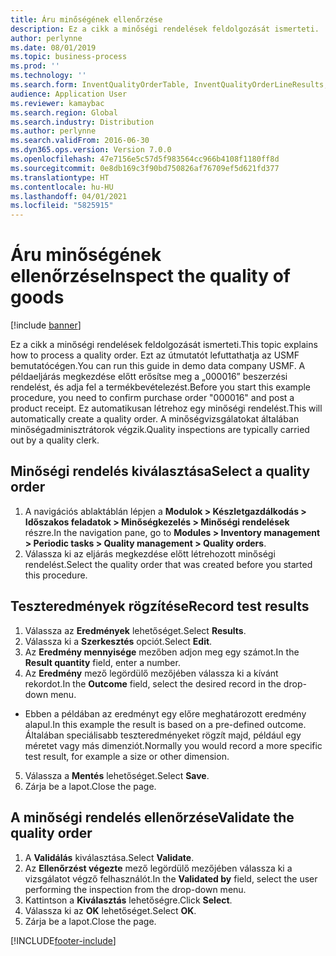 ```yaml
---
title: Áru minőségének ellenőrzése
description: Ez a cikk a minőségi rendelések feldolgozását ismerteti.
author: perlynne
ms.date: 08/01/2019
ms.topic: business-process
ms.prod: ''
ms.technology: ''
ms.search.form: InventQualityOrderTable, InventQualityOrderLineResults, HcmWorkerLookUp
audience: Application User
ms.reviewer: kamaybac
ms.search.region: Global
ms.search.industry: Distribution
ms.author: perlynne
ms.search.validFrom: 2016-06-30
ms.dyn365.ops.version: Version 7.0.0
ms.openlocfilehash: 47e7156e5c57d5f983564cc966b4108f1180ff8d
ms.sourcegitcommit: 0e8db169c3f90bd750826af76709ef5d621fd377
ms.translationtype: HT
ms.contentlocale: hu-HU
ms.lasthandoff: 04/01/2021
ms.locfileid: "5825915"
---
```

# <a name="inspect-the-quality-of-goods"></a><span data-ttu-id="e3fd3-103">Áru minőségének ellenőrzése</span><span class="sxs-lookup"><span data-stu-id="e3fd3-103">Inspect the quality of goods</span></span>

[!include [banner](../../includes/banner.md)]

<span data-ttu-id="e3fd3-104">Ez a cikk a minőségi rendelések feldolgozását ismerteti.</span><span class="sxs-lookup"><span data-stu-id="e3fd3-104">This topic explains how to process a quality order.</span></span> <span data-ttu-id="e3fd3-105">Ezt az útmutatót lefuttathatja az USMF bemutatócégen.</span><span class="sxs-lookup"><span data-stu-id="e3fd3-105">You can run this guide in demo data company USMF.</span></span> <span data-ttu-id="e3fd3-106">A példaeljárás megkezdése előtt erősítse meg a „000016” beszerzési rendelést, és adja fel a termékbevételezést.</span><span class="sxs-lookup"><span data-stu-id="e3fd3-106">Before you start this example procedure, you need to confirm purchase order "000016" and post a product receipt.</span></span> <span data-ttu-id="e3fd3-107">Ez automatikusan létrehoz egy minőségi rendelést.</span><span class="sxs-lookup"><span data-stu-id="e3fd3-107">This will automatically create a quality order.</span></span> <span data-ttu-id="e3fd3-108">A minőségvizsgálatokat általában minőségadminisztrátorok végzik.</span><span class="sxs-lookup"><span data-stu-id="e3fd3-108">Quality inspections are typically carried out by a quality clerk.</span></span>


## <a name="select-a-quality-order"></a><span data-ttu-id="e3fd3-109">Minőségi rendelés kiválasztása</span><span class="sxs-lookup"><span data-stu-id="e3fd3-109">Select a quality order</span></span>
1. <span data-ttu-id="e3fd3-110">A navigációs ablaktáblán lépjen a **Modulok > Készletgazdálkodás > Időszakos feladatok > Minőségkezelés > Minőségi rendelések** részre.</span><span class="sxs-lookup"><span data-stu-id="e3fd3-110">In the navigation pane, go to **Modules > Inventory management > Periodic tasks > Quality management > Quality orders**.</span></span>
2. <span data-ttu-id="e3fd3-111">Válassza ki az eljárás megkezdése előtt létrehozott minőségi rendelést.</span><span class="sxs-lookup"><span data-stu-id="e3fd3-111">Select the quality order that was created before you started this procedure.</span></span>  

## <a name="record-test-results"></a><span data-ttu-id="e3fd3-112">Teszteredmények rögzítése</span><span class="sxs-lookup"><span data-stu-id="e3fd3-112">Record test results</span></span>
1. <span data-ttu-id="e3fd3-113">Válassza az **Eredmények** lehetőséget.</span><span class="sxs-lookup"><span data-stu-id="e3fd3-113">Select **Results**.</span></span>
2. <span data-ttu-id="e3fd3-114">Válassza ki a **Szerkesztés** opciót.</span><span class="sxs-lookup"><span data-stu-id="e3fd3-114">Select **Edit**.</span></span>
3. <span data-ttu-id="e3fd3-115">Az **Eredmény mennyisége** mezőben adjon meg egy számot.</span><span class="sxs-lookup"><span data-stu-id="e3fd3-115">In the **Result quantity** field, enter a number.</span></span>
4. <span data-ttu-id="e3fd3-116">Az **Eredmény** mező legördülő mezőjében válassza ki a kívánt rekordot.</span><span class="sxs-lookup"><span data-stu-id="e3fd3-116">In the **Outcome** field, select the desired record in the drop-down menu.</span></span>  
- <span data-ttu-id="e3fd3-117">Ebben a példában az eredményt egy előre meghatározott eredmény alapul.</span><span class="sxs-lookup"><span data-stu-id="e3fd3-117">In this example the result is based on a pre-defined outcome.</span></span> <span data-ttu-id="e3fd3-118">Általában speciálisabb teszteredményeket rögzít majd, például egy méretet vagy más dimenziót.</span><span class="sxs-lookup"><span data-stu-id="e3fd3-118">Normally you would record a more specific test result, for example a size or other dimension.</span></span>  
5. <span data-ttu-id="e3fd3-119">Válassza a **Mentés** lehetőséget.</span><span class="sxs-lookup"><span data-stu-id="e3fd3-119">Select **Save**.</span></span>
6. <span data-ttu-id="e3fd3-120">Zárja be a lapot.</span><span class="sxs-lookup"><span data-stu-id="e3fd3-120">Close the page.</span></span>

## <a name="validate-the-quality-order"></a><span data-ttu-id="e3fd3-121">A minőségi rendelés ellenőrzése</span><span class="sxs-lookup"><span data-stu-id="e3fd3-121">Validate the quality order</span></span>
1. <span data-ttu-id="e3fd3-122">A **Validálás** kiválasztása.</span><span class="sxs-lookup"><span data-stu-id="e3fd3-122">Select **Validate**.</span></span>
2. <span data-ttu-id="e3fd3-123">Az **Ellenőrzést végezte** mező legördülő mezőjében válassza ki a vizsgálatot végző felhasználót.</span><span class="sxs-lookup"><span data-stu-id="e3fd3-123">In the **Validated by** field, select the user performing the inspection from the drop-down menu.</span></span>  
3. <span data-ttu-id="e3fd3-124">Kattintson a **Kiválasztás** lehetőségre.</span><span class="sxs-lookup"><span data-stu-id="e3fd3-124">Click **Select**.</span></span>
4. <span data-ttu-id="e3fd3-125">Válassza ki az **OK** lehetőséget.</span><span class="sxs-lookup"><span data-stu-id="e3fd3-125">Select **OK**.</span></span>
5. <span data-ttu-id="e3fd3-126">Zárja be a lapot.</span><span class="sxs-lookup"><span data-stu-id="e3fd3-126">Close the page.</span></span>



[!INCLUDE[footer-include](../../../includes/footer-banner.md)]